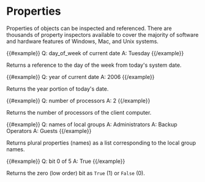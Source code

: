 # Properties

Properties of objects can be inspected and referenced. There are thousands of
property inspectors available to cover the majority of software and hardware
features of Windows, Mac, and Unix systems.

{{#example}}
Q: day_of_week of current date
A: Tuesday
{{/example}}

Returns a reference to the day of the week from today's system date.

{{#example}}
Q: year of current date
A: 2006
{{/example}}

Returns the year portion of today's date.

{{#example}}
Q: number of processors
A: 2
{{/example}}

Returns the number of processors of the client computer.

{{#example}}
Q: names of local groups
A: Administrators
A: Backup Operators
A: Guests
{{/example}}

Returns plural properties (names) as a list corresponding to the local group
names.

{{#example}}
Q: bit 0 of 5
A: True
{{/example}}

Returns the zero (low order) bit as `True` (1) or `False` (0).